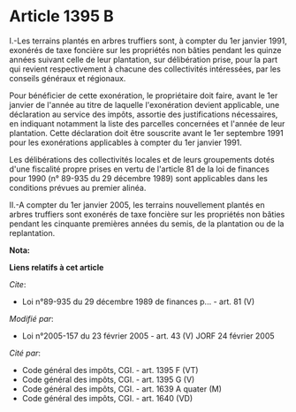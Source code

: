 # Article 1395 B

I.-Les terrains plantés en arbres truffiers sont, à compter du 1er janvier 1991, exonérés de taxe foncière sur les propriétés
non bâties pendant les quinze années suivant celle de leur plantation, sur délibération prise, pour la part qui revient
respectivement à chacune des collectivités intéressées, par les conseils généraux et régionaux. 

Pour bénéficier de cette exonération, le propriétaire doit faire, avant le 1er janvier de l'année au titre de laquelle
l'exonération devient applicable, une déclaration au service des impôts, assortie des justifications nécessaires, en
indiquant notamment la liste des parcelles concernées et l'année de leur plantation. Cette déclaration doit être souscrite
avant le 1er septembre 1991 pour les exonérations applicables à compter du 1er janvier 1991. 

Les délibérations des collectivités locales et de leurs groupements dotés d'une fiscalité propre prises en vertu de l'article
81 de la loi de finances pour 1990 (n° 89-935 du 29 décembre 1989) sont applicables dans les conditions prévues au premier
alinéa. 

II.-A compter du 1er janvier 2005, les terrains nouvellement plantés en arbres truffiers sont exonérés de taxe foncière sur
les propriétés non bâties pendant les cinquante premières années du semis, de la plantation ou de la replantation.

**Nota:**



**Liens relatifs à cet article**

_Cite_:

  - Loi n°89-935 du 29 décembre 1989 de finances p... - art. 81 (V)

_Modifié par_:

  - Loi n°2005-157 du 23 février 2005 - art. 43 (V) JORF 24 février 2005

_Cité par_:

  - Code général des impôts, CGI. - art. 1395 F (VT)
  - Code général des impôts, CGI. - art. 1395 G (V)
  - Code général des impôts, CGI. - art. 1639 A quater (M)
  - Code général des impôts, CGI. - art. 1640 (VD)
